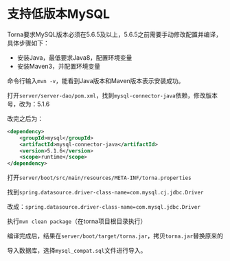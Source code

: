 # 支持低版本MySQL

Torna要求MySQL版本必须在5.6.5及以上，5.6.5之前需要手动修改配置并编译，具体步骤如下：

- 安装Java，最低要求Java8，配置环境变量
- 安装Maven3，并配置环境变量

命令行输入`mvn -v`，能看到Java版本和Maven版本表示安装成功。

打开`server/server-dao/pom.xml`，找到`mysql-connector-java`依赖，修改版本号，改为：5.1.6

改完之后为：

```xml
<dependency>
    <groupId>mysql</groupId>
    <artifactId>mysql-connector-java</artifactId>
    <version>5.1.6</version>
    <scope>runtime</scope>
</dependency>
```

打开`server/boot/src/main/resources/META-INF/torna.properties`

找到`spring.datasource.driver-class-name=com.mysql.cj.jdbc.Driver`

改成：`spring.datasource.driver-class-name=com.mysql.jdbc.Driver`

执行`mvn clean package`（在torna项目根目录执行）

编译完成后，结果在`server/boot/target/torna.jar`，拷贝`torna.jar`替换原来的

导入数据库，选择`mysql_compat.sql`文件进行导入。